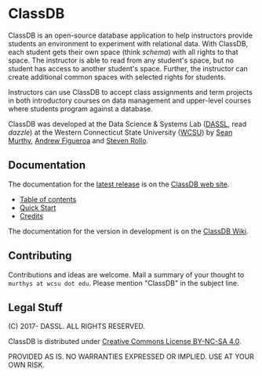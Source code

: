 # ClassDB

ClassDB is an open-source database application to help instructors provide students an environment to experiment with relational data. With ClassDB, each student gets their own space (think _schema_) with all rights to that space. The instructor is able to read from any student's space, but no student has access to another student's space. Further, the instructor can create additional common spaces with selected rights for students.

Instructors can use ClassDB to accept class assignments and term projects in both introductory courses on data management and upper-level courses where students program against a database.

ClassDB was developed at the Data Science & Systems Lab ([DASSL](http://sites.wcsu.edu/murthys/research/dassl/), read _dazzle_) at the Western Connecticut State University ([WCSU](http://wcsu.edu/)) by [Sean Murthy](http://sites.wcsu.edu/murthys/), [Andrew Figueroa](https://github.com/afig) and [Steven Rollo](https://github.com/srrollo).

## Documentation

The documentation for the [latest release](https://github.com/DASSL/ClassDB/releases/latest) is on the [ClassDB web site](https://dassl.github.io/ClassDB/).
* [Table of contents](https://dassl.github.io/ClassDB/Table-of-Contents)
* [Quick Start](https://dassl.github.io/ClassDB/Introduction#quick-start)
* [Credits](https://dassl.github.io/ClassDB/Credits)

The documentation for the version in development is on the [ClassDB Wiki](https://github.com/DASSL/ClassDB/wiki).

## Contributing

Contributions and ideas are welcome. Mail a summary of your thought to `murthys at wcsu dot edu`. Please mention "ClassDB" in the subject line.

## Legal Stuff

(C) 2017- DASSL. ALL RIGHTS RESERVED.

ClassDB is distributed under [Creative Commons License BY-NC-SA 4.0](https://creativecommons.org/licenses/by-nc-sa/4.0/).

PROVIDED AS IS. NO WARRANTIES EXPRESSED OR IMPLIED. USE AT YOUR OWN RISK.

